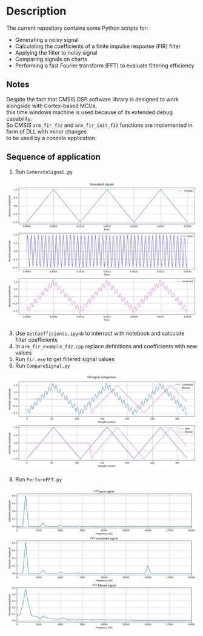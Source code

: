 # Description
The current repository contains some Python scripts for:
- Generating a noisy signal
- Calculating the coefficients of a finite impulse response (FIR) filter
- Applying the filter to noisy signal
- Comparing signals on charts
- Performing a fast Fourier transform (FFT) to evaluate filtering efficiency

## Notes
Despite the fact that CMSIS DSP software library is designed to work alongside with Cortex-based MCUs,  
this time windows machine is used because of its extended debug capability.  
So CMSIS `arm_fir_f32` and `arm_fir_init_f32` functions are implemented in form of DLL with minor changes  
to be used by a console application.

## Sequence of application
1. Run `GenerateSignal.py`

![Generated Signals](Images/Signal/Generated.png)

3. Use `GetCoefficients.ipynb` to interract with notebook and calculate filter coefficients   
4. In `arm_fir_example_f32.cpp` replace definitions and coefficients with new values 
5. Run `fir.exe` to get filtered signal values
6. Run `CompareSignal.py`
   
![Signals comparison](Images/Signal/Comparison.png)

8. Run `PerformFFT.py`
   
![Signals FFT](Images/Signal/FFT.png)
